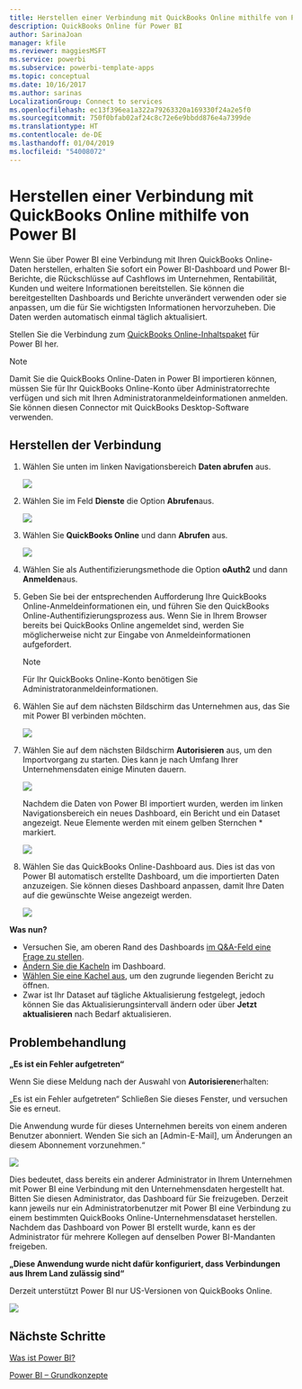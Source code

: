 ```yaml
---
title: Herstellen einer Verbindung mit QuickBooks Online mithilfe von Power BI
description: QuickBooks Online für Power BI
author: SarinaJoan
manager: kfile
ms.reviewer: maggiesMSFT
ms.service: powerbi
ms.subservice: powerbi-template-apps
ms.topic: conceptual
ms.date: 10/16/2017
ms.author: sarinas
LocalizationGroup: Connect to services
ms.openlocfilehash: ec13f396ea1a322a79263320a169330f24a2e5f0
ms.sourcegitcommit: 750f0bfab02af24c8c72e6e9bbdd876e4a7399de
ms.translationtype: HT
ms.contentlocale: de-DE
ms.lasthandoff: 01/04/2019
ms.locfileid: "54008072"
---
```

# <a name="connect-to-quickbooks-online-with-power-bi"></a>Herstellen einer Verbindung mit QuickBooks Online mithilfe von Power BI
Wenn Sie über Power BI eine Verbindung mit Ihren QuickBooks Online-Daten herstellen, erhalten Sie sofort ein Power BI-Dashboard und Power BI-Berichte, die Rückschlüsse auf Cashflows im Unternehmen, Rentabilität, Kunden und weitere Informationen bereitstellen. Sie können die bereitgestellten Dashboards und Berichte unverändert verwenden oder sie anpassen, um die für Sie wichtigsten Informationen hervorzuheben. Die Daten werden automatisch einmal täglich aktualisiert.

Stellen Sie die Verbindung zum [QuickBooks Online-Inhaltspaket](https://dxt.powerbi.com/getdata/services/quickbooks-online) für Power BI her.

>[!NOTE]
>Damit Sie die QuickBooks Online-Daten in Power BI importieren können, müssen Sie für Ihr QuickBooks Online-Konto über Administratorrechte verfügen und sich mit Ihren Administratoranmeldeinformationen anmelden. Sie können diesen Connector mit QuickBooks Desktop-Software verwenden. 

## <a name="how-to-connect"></a>Herstellen der Verbindung
1. Wählen Sie unten im linken Navigationsbereich **Daten abrufen** aus.
   
   ![](media/service-connect-to-quickbooks-online/pbi_getdata.png) 
2. Wählen Sie im Feld **Dienste** die Option **Abrufen**aus.
   
   ![](media/service-connect-to-quickbooks-online/pbi_getservices.png) 
3. Wählen Sie **QuickBooks Online** und dann **Abrufen** aus.
   
   ![](media/service-connect-to-quickbooks-online/qbo.png)
4. Wählen Sie als Authentifizierungsmethode die Option **oAuth2** und dann **Anmelden**aus. 
5. Geben Sie bei der entsprechenden Aufforderung Ihre QuickBooks Online-Anmeldeinformationen ein, und führen Sie den QuickBooks Online-Authentifizierungsprozess aus. Wenn Sie in Ihrem Browser bereits bei QuickBooks Online angemeldet sind, werden Sie möglicherweise nicht zur Eingabe von Anmeldeinformationen aufgefordert.
   >[!NOTE]
   >Für Ihr QuickBooks Online-Konto benötigen Sie Administratoranmeldeinformationen.
6. Wählen Sie auf dem nächsten Bildschirm das Unternehmen aus, das Sie mit Power BI verbinden möchten.
   
   ![](media/service-connect-to-quickbooks-online/pbi_qbo_almost.png)
7. Wählen Sie auf dem nächsten Bildschirm **Autorisieren** aus, um den Importvorgang zu starten. Dies kann je nach Umfang Ihrer Unternehmensdaten einige Minuten dauern. 
   
   ![](media/service-connect-to-quickbooks-online/pbi_qbo_authorizesm.png)
   
   Nachdem die Daten von Power BI importiert wurden, werden im linken Navigationsbereich ein neues Dashboard, ein Bericht und ein Dataset angezeigt. Neue Elemente werden mit einem gelben Sternchen \* markiert.
   
   ![](media/service-connect-to-quickbooks-online/pbi_qbo_leftnavnew.png)
8. Wählen Sie das QuickBooks Online-Dashboard aus. Dies ist das von Power BI automatisch erstellte Dashboard, um die importierten Daten anzuzeigen. Sie können dieses Dashboard anpassen, damit Ihre Daten auf die gewünschte Weise angezeigt werden. 
   
   ![](media/service-connect-to-quickbooks-online/pbi_qbo_dash.png)

**Was nun?**

* Versuchen Sie, am oberen Rand des Dashboards [im Q&A-Feld eine Frage zu stellen](consumer/end-user-q-and-a.md).
* [Ändern Sie die Kacheln](service-dashboard-edit-tile.md) im Dashboard.
* [Wählen Sie eine Kachel aus](consumer/end-user-tiles.md), um den zugrunde liegenden Bericht zu öffnen.
* Zwar ist Ihr Dataset auf tägliche Aktualisierung festgelegt, jedoch können Sie das Aktualisierungsintervall ändern oder über **Jetzt aktualisieren** nach Bedarf aktualisieren.

## <a name="troubleshooting"></a>Problembehandlung
**„Es ist ein Fehler aufgetreten“**

Wenn Sie diese Meldung nach der Auswahl von **Autorisieren**erhalten:

„Es ist ein Fehler aufgetreten“ Schließen Sie dieses Fenster, und versuchen Sie es erneut.

Die Anwendung wurde für dieses Unternehmen bereits von einem anderen Benutzer abonniert. Wenden Sie sich an [Admin-E-Mail], um Änderungen an diesem Abonnement vorzunehmen.“

![](media/service-connect-to-quickbooks-online/pbi_qbo_oopssm.png)

Dies bedeutet, dass bereits ein anderer Administrator in Ihrem Unternehmen mit Power BI eine Verbindung mit den Unternehmensdaten hergestellt hat. Bitten Sie diesen Administrator, das Dashboard für Sie freizugeben. Derzeit kann jeweils nur ein Administratorbenutzer mit Power BI eine Verbindung zu einem bestimmten QuickBooks Online-Unternehmensdataset herstellen. Nachdem das Dashboard von Power BI erstellt wurde, kann es der Administrator für mehrere Kollegen auf denselben Power BI-Mandanten freigeben.

**„Diese Anwendung wurde nicht dafür konfiguriert, dass Verbindungen aus Ihrem Land zulässig sind“**

Derzeit unterstützt Power BI nur US-Versionen von QuickBooks Online. 

![](media/service-connect-to-quickbooks-online/pbi_qbo_countrynotsupported.png)

## <a name="next-steps"></a>Nächste Schritte
[Was ist Power BI?](power-bi-overview.md)

[Power BI – Grundkonzepte](consumer/end-user-basic-concepts.md)

